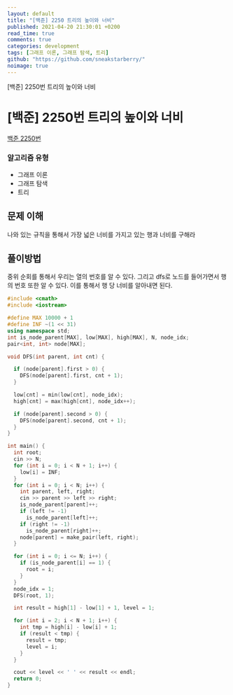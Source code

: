 ```yaml
---
layout: default
title: "[백준] 2250 트리의 높이와 너비"
published: 2021-04-20 21:30:01 +0200
read_time: true
comments: true
categories: development
tags: [그래프 이론, 그래프 탐색, 트리]
github: "https://github.com/sneakstarberry/"
noimage: true
---
```


[백준] 2250번 트리의 높이와 너비

<!--more-->

# [백준] 2250번 트리의 높이와 너비

[백준 2250번 ](https://www.acmicpc.net/problem/2250)

### 알고리즘 유형

- 그래프 이론
- 그래프 탐색
- 트리

## 문제 이해

나와 있는 규칙을 통해서 가장 넓은 너비를 가지고 있는 행과 너비를 구해라

## 풀이방법

중위 순회를 통해서 우리는 열의 번호를 알 수 있다. 그리고 dfs로 노드를 들어가면서 행의 번호 또한 알 수 있다. 이를 통해서 행 당 너비를 알아내면 된다.

```c++
#include <cmath>
#include <iostream>

#define MAX 10000 + 1
#define INF ~(1 << 31)
using namespace std;
int is_node_parent[MAX], low[MAX], high[MAX], N, node_idx;
pair<int, int> node[MAX];

void DFS(int parent, int cnt) {

  if (node[parent].first > 0) {
    DFS(node[parent].first, cnt + 1);
  }

  low[cnt] = min(low[cnt], node_idx);
  high[cnt] = max(high[cnt], node_idx++);

  if (node[parent].second > 0) {
    DFS(node[parent].second, cnt + 1);
  }
}

int main() {
  int root;
  cin >> N;
  for (int i = 0; i < N + 1; i++) {
    low[i] = INF;
  }
  for (int i = 0; i < N; i++) {
    int parent, left, right;
    cin >> parent >> left >> right;
    is_node_parent[parent]++;
    if (left != -1)
      is_node_parent[left]++;
    if (right != -1)
      is_node_parent[right]++;
    node[parent] = make_pair(left, right);
  }

  for (int i = 0; i <= N; i++) {
    if (is_node_parent[i] == 1) {
      root = i;
    }
  }
  node_idx = 1;
  DFS(root, 1);

  int result = high[1] - low[1] + 1, level = 1;

  for (int i = 2; i < N + 1; i++) {
    int tmp = high[i] - low[i] + 1;
    if (result < tmp) {
      result = tmp;
      level = i;
    }
  }

  cout << level << ' ' << result << endl;
  return 0;
}
```
